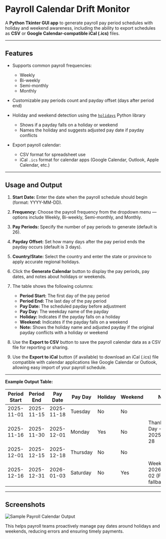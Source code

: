 # Payroll Calendar Drift Monitor

A **Python Tkinter GUI app** to generate payroll pay period schedules with holiday and weekend awareness, including the ability to export schedules as **CSV** or **Google Calendar-compatible iCal (.ics)** files.

---

## Features

- Supports common payroll frequencies:  
  - Weekly  
  - Bi-weekly  
  - Semi-monthly  
  - Monthly

- Customizable pay periods count and payday offset (days after period end)

- Holiday and weekend detection using the [`holidays`](https://pypi.org/project/holidays/) Python library  
  - Shows if a payday falls on a holiday or weekend  
  - Names the holiday and suggests adjusted pay date if payday conflicts

- Export payroll calendar:  
  - CSV format for spreadsheet use  
  - iCal `.ics` format for calendar apps (Google Calendar, Outlook, Apple Calendar, etc.)

---

## Usage and Output

1. **Start Date:** Enter the date when the payroll schedule should begin (format: YYYY-MM-DD).

2. **Frequency:** Choose the payroll frequency from the dropdown menu — options include Weekly, Bi-weekly, Semi-monthly, and Monthly.

3. **Pay Periods:** Specify the number of pay periods to generate (default is 26).

4. **Payday Offset:** Set how many days after the pay period ends the payday occurs (default is 3 days).

5. **Country/State:** Select the country and enter the state or province to apply accurate regional holidays.

6. Click the **Generate Calendar** button to display the pay periods, pay dates, and notes about holidays or weekends.

7. The table shows the following columns:  
   - **Period Start:** The first day of the pay period  
   - **Period End:** The last day of the pay period  
   - **Pay Date:** The scheduled payday before adjustment  
   - **Pay Day:** The weekday name of the payday  
   - **Holiday:** Indicates if the payday falls on a holiday  
   - **Weekend:** Indicates if the payday falls on a weekend  
   - **Note:** Shows the holiday name and adjusted payday if the original payday conflicts with a holiday or weekend

8. Use the **Export to CSV** button to save the payroll calendar data as a CSV file for reporting or sharing.

9. Use the **Export to iCal** button (if available) to download an iCal (.ics) file compatible with calendar applications like Google Calendar or Outlook, allowing easy import of your payroll schedule.

---

**Example Output Table:**

| Period Start | Period End | Pay Date   | Pay Day  | Holiday | Weekend | Note                                |
|--------------|------------|------------|----------|---------|---------|-----------------------------------|
| 2025-11-01   | 2025-11-15 | 2025-11-18 | Tuesday  | No      | No      |                                   |
| 2025-11-16   | 2025-11-30 | 2025-12-01 | Monday   | Yes     | No      | Thanksgiving Day → 2025-11-28     |
| 2025-12-01   | 2025-12-15 | 2025-12-18 | Thursday | No      | No      |                                   |
| 2025-12-16   | 2025-12-31 | 2026-01-03 | Saturday | No      | Yes     | Weekend → 2026-01-02 (Friday fallback) |

---

## Screenshots

![Sample Payroll Calendar Output](sample_output.png)


This helps payroll teams proactively manage pay dates around holidays and weekends, reducing errors and ensuring timely payments.
